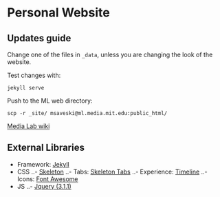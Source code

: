 # Personal Website

## Updates guide
Change one of the files in `_data`, unless you are changing the look of the website.

Test changes with:
```
jekyll serve
```

Push to the ML web directory:
```
scp -r _site/ msaveski@ml.media.mit.edu:public_html/
```
[Media Lab wiki](http://wiki.media.mit.edu/view/Necsys/WebPagePersonal)


## External Libraries
- Framework: [Jekyll](http://jekyllrb.com/)
- CSS
..- [Skeleton](getskeleton.com)
..- Tabs: [Skeleton Tabs](https://github.com/nathancahill/skeleton-tabs)
..- Experience: [Timeline](https://codepen.io/NilsWe/pen/FemfK)
..- Icons: [Font Awesome](http://fontawesome.io/)
- JS
..- [Jquery (3.1.1)](https://jquery.com/)
